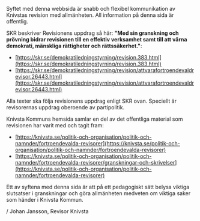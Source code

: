 Syftet med denna webbsida är snabb och flexibel kommunikation av Knivstas revision med allmänheten. All information på denna sida är offentlig.

SKR beskriver Revisionens uppdrag så här: **"Med sin granskning och prövning bidrar revisionen till en effektiv verksamhet samt till att värna demokrati, mänskliga rättigheter och rättssäkerhet."**:

* [https://skr.se/demokratiledningstyrning/revision.383.html](https://skr.se/demokratiledningstyrning/revision.383.html)
* [https://skr.se/demokratiledningstyrning/revision/attvarafortroendevaldrevisor.26443.html](https://skr.se/demokratiledningstyrning/revision/attvarafortroendevaldrevisor.26443.html)

Alla texter ska följa revisionens uppdrag enligt SKR ovan. Speciellt är revisorernas uppdrag oberoende av partipolitik.

Knivsta Kommuns hemsida samlar en del av det offentliga material som revisionen har varit med och tagit fram:

* [https://knivsta.se/politik-och-organisation/politik-och-namnder/fortroendevalda-revisorer](https://knivsta.se/politik-och-organisation/politik-och-namnder/fortroendevalda-revisorer)
* [https://knivsta.se/politik-och-organisation/politik-och-namnder/fortroendevalda-revisorer/granskningar-och-skrivelser](https://knivsta.se/politik-och-organisation/politik-och-namnder/fortroendevalda-revisorer)

Ett av syftena med denna sida är att på ett pedagogiskt sätt belysa viktiga slutsatser i granskningar och göra allmänheten medveten om viktiga saker som händer i Knivsta Kommun.

/ Johan Jansson, Revisor Knivsta
